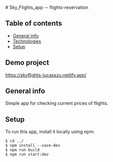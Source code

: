 ﻿﻿# Sky_Flights_app -- flights-reservation
 
 ## Table of contents
* [General info](#general-info)
* [Technologies](#technologies)
* [Setup](#setup)

## Demo project
https://skyflights-lucasszu.netlify.app/

## General info
Simple app for checking current prices of flights.
	
	
## Setup
To run this app, install it locally using npm:

```
$ cd ../
$ npm install --save-dev
$ npm run build
$ npm run start:dev


